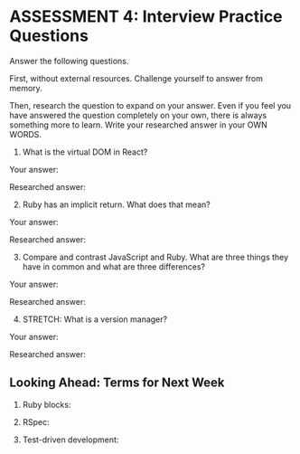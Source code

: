 # ASSESSMENT 4: Interview Practice Questions

Answer the following questions.

First, without external resources. Challenge yourself to answer from memory.

Then, research the question to expand on your answer. Even if you feel you have answered the question completely on your own, there is always something more to learn. Write your researched answer in your OWN WORDS.

1. What is the virtual DOM in React?

Your answer:

Researched answer:

2. Ruby has an implicit return. What does that mean?

Your answer:

Researched answer:

3. Compare and contrast JavaScript and Ruby. What are three things they have in common and what are three differences?

Your answer:

Researched answer:

4. STRETCH: What is a version manager?

Your answer:

Researched answer:

## Looking Ahead: Terms for Next Week

1. Ruby blocks:

2. RSpec:

3. Test-driven development:
